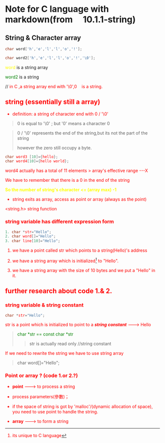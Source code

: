 # Note for C language with markdown(from     10.1.1-string)

## String & Character array

```c
char word['h','e','l','l','o','!'];

char word2['h','e','l','l','o','!','\0'];
```

<font color=yellow>word</font> is a string array

<font color=green>word2</font> is a string 

// <font color=red>in C ,a string array end with '\0',0    is a string.

## string (essentially still a array)

- definition: a string of character end with 0 / '\0'

> 0 is equal to '\0' ; but '0' means a character 0

> 0 / '\0' represents the end of the string,but its not the part of the string
> 
> however the zero still occupy a byte.

```c
char word3 [10]={hello};
char word4[10]={hello world};
```

word4 actually has a total of 11 elements > array's effective range ---<font color=red>X</font>

We have to remember that there is a 0 in the end of the string

<font color=yellow>**So the number of string's character <= (array max) -1**</font>

- string exits as array, access as point or array (always as the point)

<string.h> string function



### string variable has different expression form

```c
1. char *str="Hello";
2. char word[]="Hello";
3. char line[10]="Hello";
```

1. we have a point called str which points to a string(Hello)'s address

2. we have a string array which is <font color=red>initialized</font>[^1] to "Hello".

3. we have a string array with the size of 10 bytes and we put a "Hello" in it.

[^1]: its unique to C language



## further research about code 1.& 2.

### string variable & string constant

```c
char *str="Hello";
```

str is a point which is initialized to point to a ***string constant***  --->  Hello

> <font color=green>char *str == const char *str</font>
> 
> > str is actually read only  //string constant

If we need to rewrite the string we have to use string array

> char word[]="Hello";

### Point or array ? (code 1.or 2.?)

-  **point** ---> to process a string
  
  - process parameters(參數)；
  
  - if the space of string is got by 'malloc'/(<font color=red>dynamic allocation of space</font>), you need to use point to handle the string.

- **array** ---> to form a string 
